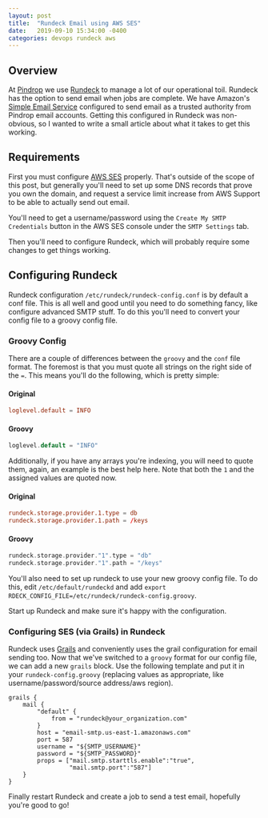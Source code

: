 ```yaml
---
layout: post
title:  "Rundeck Email using AWS SES"
date:   2019-09-10 15:34:00 -0400
categories: devops rundeck aws
---
```


## Overview

At [Pindrop][pindrop] we use [Rundeck][rundeck] to manage a lot of our operational toil. Rundeck has the
option to send email when jobs are complete. We have Amazon's [Simple Email Service][aws ses] configured to
send email as a trusted authority from Pindrop email accounts. Getting this configured in Rundeck was
non-obvious, so I wanted to write a small article about what it takes to get this working.

## Requirements

First you must configure [AWS SES][aws ses] properly. That's outside of the scope of this post, but generally
you'll need to set up some DNS records that prove you own the domain, and request a service limit increase
from AWS Support to be able to actually send out email.

You'll need to get a username/password using the `Create My SMTP Credentials` button in the AWS SES console
under the `SMTP Settings` tab.

Then you'll need to configure Rundeck, which will probably require some changes to get things working.

## Configuring Rundeck

Rundeck configuration `/etc/rundeck/rundeck-config.conf` is by default a conf file. This is all well and good
until you need to do something fancy, like configure advanced SMTP stuff. To do this you'll need to convert
your config file to a groovy config file.

### Groovy Config

There are a couple of differences between the `groovy` and the `conf` file format. The foremost is that you
must quote all strings on the right side of the `=`. This means you'll do the following, which is pretty
simple:


#### Original

```conf
loglevel.default = INFO
```

#### Groovy

```groovy
loglevel.default = "INFO"
```

Additionally, if you have any arrays you're indexing, you will need to quote them, again, an example is the
best help here. Note that both the `1` and the assigned values are quoted now.

#### Original

```conf
rundeck.storage.provider.1.type = db
rundeck.storage.provider.1.path = /keys
```

#### Groovy

```groovy
rundeck.storage.provider."1".type = "db"
rundeck.storage.provider."1".path = "/keys"
```

You'll also need to set up rundeck to use your new groovy config file. To do this, edit
`/etc/default/rundeckd` and add `export RDECK_CONFIG_FILE=/etc/rundeck/rundeck-config.groovy`.

Start up Rundeck and make sure it's happy with the configuration.


### Configuring SES (via Grails) in Rundeck

Rundeck uses [Grails][grails] and conveniently uses the grail configuration for email sending too. Now that
we've switched to a `groovy` format for our config file, we can add a new `grails` block. Use the following
template and put it in your `rundeck-config.groovy` (replacing values as appropriate, like
username/password/source address/aws region).

```grails
grails {
    mail {
        "default" {
            from = "rundeck@your_organization.com"
        }
        host = "email-smtp.us-east-1.amazonaws.com"
        port = 587
        username = "${SMTP_USERNAME}"
        password = "${SMTP_PASSWORD}"
        props = ["mail.smtp.starttls.enable":"true",
                 "mail.smtp.port":"587"]
    }
}
```

Finally restart Rundeck and create a job to send a test email, hopefully you're good to go!


[pindrop]: https://www.pindrop.com
[rundeck]: https://www.rundeck.com/
[aws ses]: https://aws.amazon.com/ses/
[grails]: https://grails.org/
